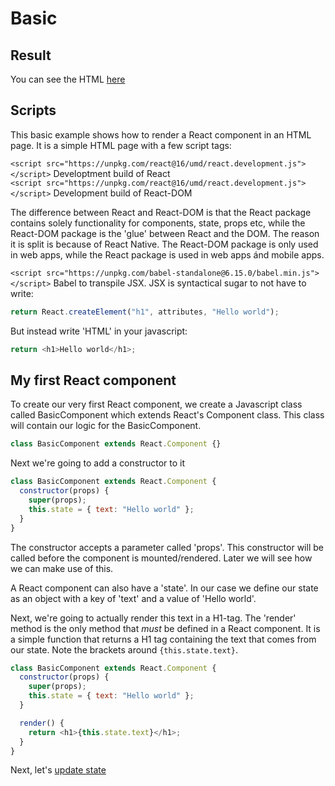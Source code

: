 # Basic

## Result

You can see the HTML [here](index.html)

## Scripts

This basic example shows how to render a React component in an HTML page. It is a simple HTML page with a few script tags:

`<script src="https://unpkg.com/react@16/umd/react.development.js"></script>` Developtment build of React  
`<script src="https://unpkg.com/react@16/umd/react.development.js"></script>` Development build of React-DOM

The difference between React and React-DOM is that the React package contains solely functionality for components, state, props etc, while the React-DOM package is the 'glue' between React and the DOM. The reason it is split is because of React Native. The React-DOM package is only used in web apps, while the React package is used in web apps ánd mobile apps.

`<script src="https://unpkg.com/babel-standalone@6.15.0/babel.min.js"></script>` Babel to transpile JSX. JSX is syntactical sugar to not have to write:

```javascript
return React.createElement("h1", attributes, "Hello world");
```

But instead write 'HTML' in your javascript:

```javascript
return <h1>Hello world</h1>;
```

## My first React component

To create our very first React component, we create a Javascript class called BasicComponent which extends React's Component class. This class will contain our logic for the BasicComponent.

```javascript
class BasicComponent extends React.Component {}
```

Next we're going to add a constructor to it

```javascript
class BasicComponent extends React.Component {
  constructor(props) {
    super(props);
    this.state = { text: "Hello world" };
  }
}
```

The constructor accepts a parameter called 'props'. This constructor will be called before the component is mounted/rendered. Later we will see how we can make use of this.

A React component can also have a 'state'. In our case we define our state as an object with a key of 'text' and a value of 'Hello world'.

Next, we're going to actually render this text in a H1-tag. The 'render' method is the only method that _must_ be defined in a React component. It is a simple function that returns a H1 tag containing the text that comes from our state. Note the brackets around `{this.state.text}`.

```javascript
class BasicComponent extends React.Component {
  constructor(props) {
    super(props);
    this.state = { text: "Hello world" };
  }

  render() {
    return <h1>{this.state.text}</h1>;
  }
}
```

Next, let's [update state](./updating-state)
